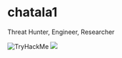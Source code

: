 # chatala1
Threat Hunter, Engineer, Researcher

<img src="https://tryhackme-badges.s3.amazonaws.com/Hom.Tanks.png" alt="TryHackMe">&nbsp;<img src="https://www.hackthebox.com/badge/image/1108533">

